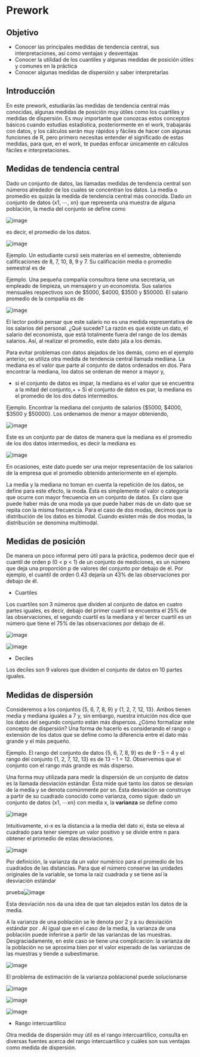 # Prework

## Objetivo

- Conocer las principales medidas de tendencia central, sus interpretaciones, así como ventajas y desventajas
- Conocer la utilidad de los cuantiles y algunas medidas de posición útiles y comunes en la práctica
- Conocer algunas medidas de dispersión y saber interpretarlas

## Introducción

En este prework, estudiarás las medidas de tendencia central más conocidas, algunas medidas de posición muy útiles como los cuartiles y medidas de dispersión. Es muy importante que conozcas estos conceptos básicos cuando estudias estadística, posteriormente en el work, trabajarás con datos, y los cálculos serán muy rápidos y fáciles de hacer con algunas funciones de R, pero primero necesitas entender el significado de estas medidas, para que, en el work, te puedas enfocar únicamente en cálculos fáciles e interpretaciones.

## Medidas de tendencia central
Dado un conjunto de datos, las llamadas medidas de tendencia central son números alrededor de los cuales se concentran los datos. La media o promedio es quizás la medida de tendencia central más conocida. Dado un conjunto de datos {x1, ⋯, xn} que representa una muestra de alguna población, la media del conjunto se define como

![image](https://user-images.githubusercontent.com/78183885/110557289-ef078880-8105-11eb-8203-5ff264ae9428.png)


es decir, el promedio de los datos.

![image](https://user-images.githubusercontent.com/78183885/110557325-fcbd0e00-8105-11eb-935c-0b086d5cd0f6.png)

Ejemplo. Un estudiante cursó seis materias en el semestre, obteniendo calificaciones de 8, 7, 10, 8, 9 y 7. Su calificación media o promedio semestral es de

Ejemplo. Una pequeña compañía consultora tiene una secretaria, un empleado de limpieza, un mensajero y un economista. Sus salarios mensuales respectivos son de $5000, $4000, $3500 y $50000. El salario promedio de la compañía es de

![image](https://user-images.githubusercontent.com/78183885/110557334-02b2ef00-8106-11eb-81f7-23146803a613.png)

El lector podría pensar que este salario no es una medida representativa de los salarios del personal. ¿Qué sucede? La razón es que existe un dato, el salario del economista, que está totalmente fuera del rango de los demás salarios. Así, al realizar el promedio, este dato jala a los demás.

Para evitar problemas con datos alejados de los demás, como en el ejemplo anterior, se utiliza otra medida de tendencia central llamada mediana. La mediana es el valor que parte al conjunto de datos ordenados en dos. Para encontrar la mediana, los datos se ordenan de menor a mayor y,

- si el conjunto de datos es impar, la mediana es el valor que se encuentra a la mitad del conjunto,+ + Si el conjunto de datos es par, la mediana es el promedio de los dos datos intermedios.

Ejemplo. Encontrar la mediana del conjunto de salarios {$5000, $4000, $3500 y $50000}. Los ordenamos de menor a mayor obteniendo,

![image](https://user-images.githubusercontent.com/78183885/110557348-08a8d000-8106-11eb-991e-fc8657a4f9cf.png)

Este es un conjunto par de datos de manera que la mediana es el promedio de los dos datos intermedios, es decir la mediana es

![image](https://user-images.githubusercontent.com/78183885/110557356-0d6d8400-8106-11eb-9454-a264c1185791.png)

En ocasiones, este dato puede ser una mejor representación de los salarios de la empresa que el promedio obtenido anteriormente en el ejemplo.

La media y la mediana no toman en cuenta la repetición de los datos, se define para este efecto, la moda. Ésta es simplemente el valor o categoría que ocurre con mayor frecuencia en un conjunto de datos. Es claro que puede haber más de una moda ya que puede haber más de un dato que se repita con la misma frecuencia. Para el caso de dos modas, decimos que la distribución de los datos es bimodal. Cuando existen más de dos modas, la distribución se denomina multimodal.

## Medidas de posición

De manera un poco informal pero útil para la práctica, podemos decir que el cuantil de orden p (0 < p < 1) de un conjunto de mediciones, es un número que deja una proporción p de valores del conjunto por debajo de él. Por ejemplo, el cuantil de orden 0.43 dejaría un 43% de las observaciones por debajo de él.

- Cuartiles

Los cuartiles son 3 números que dividen al conjunto de datos en cuatro partes iguales, es decir, debajo del primer cuartil se encuentra el 25% de las observaciones, el segundo cuartil es la mediana y el tercer cuartil es un número que tiene el 75% de las observaciones por debajo de él.

![image](https://user-images.githubusercontent.com/78183885/110558342-efa11e80-8107-11eb-8235-fccd69ac4b1d.png)

![image](https://user-images.githubusercontent.com/78183885/110558384-05164880-8108-11eb-8e9e-5eff87d718f0.png)

- Deciles

Los deciles son 9 valores que dividen el conjunto de datos en 10 partes iguales.


## Medidas de dispersión

Consideremos a los conjuntos {5, 6, 7, 8, 9} y {1, 2, 7, 12, 13}. Ambos tienen media y mediana iguales a 7 y, sin embargo, nuestra intuición nos dice que los datos del segundo conjunto están más dispersos. ¿Cómo formalizar este concepto de dispersión? Una forma de hacerlo es considerando el rango o extensión de los datos que se define como la diferencia entre el dato más grande y el más pequeño.

Ejemplo. El rango del conjunto de datos {5, 6, 7, 8, 9} es de 9 - 5 = 4 y el rango del conjunto {1, 2, 7, 12, 13} es de 13 – 1 = 12. Observemos que el conjunto con el rango más grande es más disperso.

Una forma muy utilizada para medir la dispersión de un conjunto de datos es la llamada desviación estándar. Ésta mide qué tanto los datos se desvían de la media y se denota comúnmente por sn. Esta desviación se construye a partir de su cuadrado conocido como varianza, como sigue: dado un conjunto de datos {x1, ⋯xn} con media x, la **varianza** se define como

![image](https://user-images.githubusercontent.com/78183885/110558426-1c553600-8108-11eb-9306-610707ee21c7.png)

Intuitivamente, xi-x es la distancia a la media del dato xi, ésta se eleva al cuadrado para tener siempre un valor positivo y se divide entre n para obtener el promedio de estas desviaciones.

![image](https://user-images.githubusercontent.com/78183885/110558435-224b1700-8108-11eb-85aa-19674dfe8bfa.png)

Por definición, la varianza da un valor numérico para el promedio de los cuadrados de las distancias. Para que el número conserve las unidades originales de la variable, se toma la raíz cuadrada y se tiene así la desviación estándar

prueba![image](https://user-images.githubusercontent.com/78183885/110558459-28d98e80-8108-11eb-97c0-e7945fe4c406.png)

Esta desviación nos da una idea de que tan alejados están los datos de la media.

A la varianza de una población se le denota por 2 y a su desviación estándar por . Al igual que en el caso de la media, la varianza de una población puede inferirse a partir de las varianzas de las muestras. Desgraciadamente, en este caso se tiene una complicación: la varianza de la población no se aproxima bien por el valor esperado de las varianzas de las muestras y tiende a subestimarse.

![image](https://user-images.githubusercontent.com/78183885/110558474-3131c980-8108-11eb-90ca-b34656b9408d.png)

El problema de estimación de la varianza poblacional puede solucionarse

![image](https://user-images.githubusercontent.com/78183885/110558481-355de700-8108-11eb-8861-8da719960c7c.png)

![image](https://user-images.githubusercontent.com/78183885/110558488-38f16e00-8108-11eb-974b-059415e2f420.png)

![image](https://user-images.githubusercontent.com/78183885/110558501-3d1d8b80-8108-11eb-93af-3028bdc81654.png)

- Rango intercuartílico

 Otra medida de dispersión muy útil es el rango intercuartílico, consulta en diversas fuentes acerca del rango intercuartílico y cuáles son sus ventajas como medida de dispersión.

